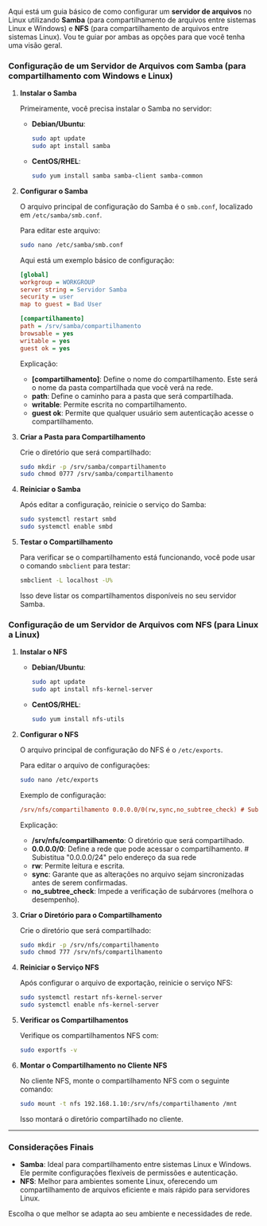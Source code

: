 Aqui está um guia básico de como configurar um **servidor de arquivos** no Linux utilizando **Samba** (para compartilhamento de arquivos entre sistemas Linux e Windows) e **NFS** (para compartilhamento de arquivos entre sistemas Linux). Vou te guiar por ambas as opções para que você tenha uma visão geral.

### **Configuração de um Servidor de Arquivos com Samba (para compartilhamento com Windows e Linux)**

1. **Instalar o Samba**

   Primeiramente, você precisa instalar o Samba no servidor:

   - **Debian/Ubuntu**:
     ```bash
     sudo apt update
     sudo apt install samba
     ```

   - **CentOS/RHEL**:
     ```bash
     sudo yum install samba samba-client samba-common
     ```

2. **Configurar o Samba**

   O arquivo principal de configuração do Samba é o `smb.conf`, localizado em `/etc/samba/smb.conf`.

   Para editar este arquivo:

   ```bash
   sudo nano /etc/samba/smb.conf
   ```

   Aqui está um exemplo básico de configuração:

   ```ini
   [global]
   workgroup = WORKGROUP
   server string = Servidor Samba
   security = user
   map to guest = Bad User

   [compartilhamento]
   path = /srv/samba/compartilhamento
   browsable = yes
   writable = yes
   guest ok = yes
   ```

   Explicação:
   - **[compartilhamento]**: Define o nome do compartilhamento. Este será o nome da pasta compartilhada que você verá na rede.
   - **path**: Define o caminho para a pasta que será compartilhada.
   - **writable**: Permite escrita no compartilhamento.
   - **guest ok**: Permite que qualquer usuário sem autenticação acesse o compartilhamento.

3. **Criar a Pasta para Compartilhamento**

   Crie o diretório que será compartilhado:

   ```bash
   sudo mkdir -p /srv/samba/compartilhamento
   sudo chmod 0777 /srv/samba/compartilhamento
   ```

4. **Reiniciar o Samba**

   Após editar a configuração, reinicie o serviço do Samba:

   ```bash
   sudo systemctl restart smbd
   sudo systemctl enable smbd
   ```

5. **Testar o Compartilhamento**

   Para verificar se o compartilhamento está funcionando, você pode usar o comando `smbclient` para testar:

   ```bash
   smbclient -L localhost -U%
   ```

   Isso deve listar os compartilhamentos disponíveis no seu servidor Samba.

### **Configuração de um Servidor de Arquivos com NFS (para Linux a Linux)**

1. **Instalar o NFS**

   - **Debian/Ubuntu**:
     ```bash
     sudo apt update
     sudo apt install nfs-kernel-server
     ```

   - **CentOS/RHEL**:
     ```bash
     sudo yum install nfs-utils
     ```

2. **Configurar o NFS**

   O arquivo principal de configuração do NFS é o `/etc/exports`.

   Para editar o arquivo de configurações:

   ```bash
   sudo nano /etc/exports
   ```

   Exemplo de configuração:

   ```ini
   /srv/nfs/compartilhamento 0.0.0.0/0(rw,sync,no_subtree_check) # Subistitua "0.0.0.0/24" pelo endereço da sua rede
   ```

   Explicação:
   - **/srv/nfs/compartilhamento**: O diretório que será compartilhado.
   - **0.0.0.0/0**: Define a rede que pode acessar o compartilhamento. # Subistitua "0.0.0.0/24" pelo endereço da sua rede
   - **rw**: Permite leitura e escrita.
   - **sync**: Garante que as alterações no arquivo sejam sincronizadas antes de serem confirmadas.
   - **no_subtree_check**: Impede a verificação de subárvores (melhora o desempenho).

3. **Criar o Diretório para o Compartilhamento**

   Crie o diretório que será compartilhado:

   ```bash
   sudo mkdir -p /srv/nfs/compartilhamento
   sudo chmod 777 /srv/nfs/compartilhamento
   ```

4. **Reiniciar o Serviço NFS**

   Após configurar o arquivo de exportação, reinicie o serviço NFS:

   ```bash
   sudo systemctl restart nfs-kernel-server
   sudo systemctl enable nfs-kernel-server
   ```

5. **Verificar os Compartilhamentos**

   Verifique os compartilhamentos NFS com:

   ```bash
   sudo exportfs -v
   ```

6. **Montar o Compartilhamento no Cliente NFS**

   No cliente NFS, monte o compartilhamento NFS com o seguinte comando:

   ```bash
   sudo mount -t nfs 192.168.1.10:/srv/nfs/compartilhamento /mnt
   ```

   Isso montará o diretório compartilhado no cliente.

---

### **Considerações Finais**

- **Samba**: Ideal para compartilhamento entre sistemas Linux e Windows. Ele permite configurações flexíveis de permissões e autenticação.
- **NFS**: Melhor para ambientes somente Linux, oferecendo um compartilhamento de arquivos eficiente e mais rápido para servidores Linux.

Escolha o que melhor se adapta ao seu ambiente e necessidades de rede.